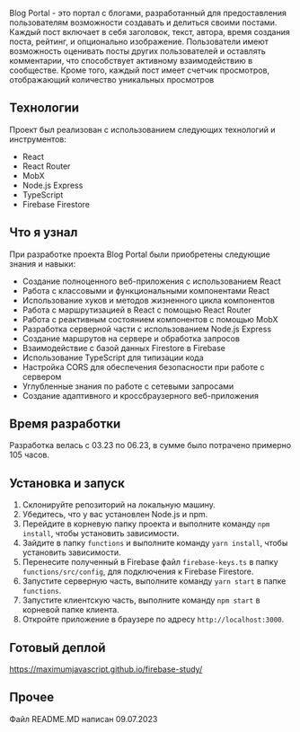 Blog Portal - это портал с блогами, разработанный для предоставления пользователям возможности создавать и делиться своими постами. Каждый пост включает в себя заголовок, текст, автора, время создания поста, рейтинг, и опционально изображение. Пользователи имеют возможность оценивать посты других пользователей и оставлять комментарии, что способствует активному взаимодействию в сообществе. Кроме того, каждый пост имеет счетчик просмотров, отображающий количество уникальных просмотров

## Технологии

Проект был реализован с использованием следующих технологий и инструментов:

- React
- React Router
- MobX
- Node.js Express
- TypeScript
- Firebase Firestore

## Что я узнал

При разработке проекта Blog Portal были приобретены следующие знания и навыки:

- Создание полноценного веб-приложения с использованием React
- Работа с классовыми и функциональными компонентами React
- Использование хуков и методов жизненного цикла компонентов
- Работа с маршрутизацией в React с помощью React Router
- Работа с реактивным состоянием компонентов с помощью MobX
- Разработка серверной части с использованием Node.js Express
- Создание маршрутов на сервере и обработка запросов
- Взаимодействие с базой данных Firestore в Firebase
- Использование TypeScript для типизации кода
- Настройка CORS для обеспечения безопасности при работе с сервером
- Углубленные знания по работе с сетевыми запросами
- Создание адаптивного и кроссбраузерного веб-приложения

## Время разработки

Разработка велась с 03.23 по 06.23, в сумме было потрачено примерно 105 часов.

## Установка и запуск

1. Склонируйте репозиторий на локальную машину.
2. Убедитесь, что у вас установлен Node.js и npm.
3. Перейдите в корневую папку проекта и выполните команду `npm install`, чтобы установить зависимости.
4. Зайдите в папку `functions` и выполните команду `yarn install`, чтобы установить зависимости.
5. Перенесите полученный в Firebase файл `firebase-keys.ts` в папку `functions/src/config`, для подключения к Firebase Firestore.
6. Запустите серверную часть, выполните команду `yarn start` в папке `functions`.
7. Запустите клиентскую часть, выполните команду `npm start` в корневой папке клиента.
8. Откройте приложение в браузере по адресу `http://localhost:3000`.

## Готовый деплой

https://maximumjavascript.github.io/firebase-study/

## Прочее

Файл README.MD написан 09.07.2023
